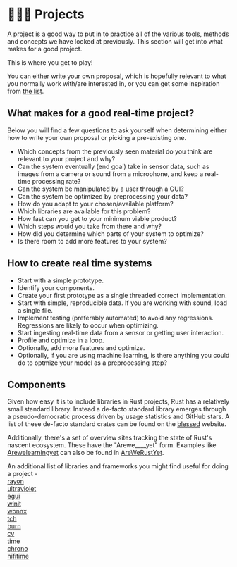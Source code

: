 # 👨🏼‍💻 Projects
A project is a good way to put in to practice all of the various tools, methods and concepts
we have looked at previously. This section will get into what makes for a good project.

This is where you get to play!

You can either write your own proposal, which is hopefully relevant to what you normally work
with/are interested in, or you can get some inspiration from [the list][14].

## What makes for a good real-time project?
Below you will find a few questions to ask yourself when determining either how to write your own
proposal or picking a pre-existing one.

* Which concepts from the previously seen material do you think are relevant to your project and why?
* Can the system eventually (end goal) take in sensor data, such as images from a camera or sound
from a microphone, and keep a real-time processing rate?
* Can the system be manipulated by a user through a GUI?
* Can the system be optimized by preprocessing your data?
* How do you adapt to your chosen/available platform?
* Which libraries are available for this problem?
* How fast can you get to your minimum viable product?
* Which steps would you take from there and why?
* How did you determine which parts of your system to optimize?
* Is there room to add more features to your system?

## How to create real time systems

* Start with a simple prototype.
* Identify your components.
* Create your first prototype as a single threaded correct implementation.
* Start with simple, reproducible data. If you are working with sound, load a single file.
* Implement testing (preferably automated) to avoid any regressions. Regressions are likely to occur
when optimizing.
* Start ingesting real-time data from a sensor or getting user interaction.
* Profile and optimize in a loop.
* Optionally, add more features and optimize.
* Optionally, if you are using machine learning, is there anything you could do to optmize your
model as a preprocessing step?

## Components
Given how easy it is to include libraries in Rust projects, Rust has a relatively small standard
library. Instead a de-facto standard library emerges through a pseudo-democratic process driven
by usage statistics and GitHub stars. A list of these de-facto standard crates can be
found on the [blessed][0] website.

Additionally, there's a set of overview sites tracking the state of Rust's nascent ecosystem.
These have the "Arewe____yet" form. Examples like [Arewelearningyet][1] can also be found
in [AreWeRustYet][2].

An additional list of libraries and frameworks you might find useful for doing a project -  
[rayon][3]  
[ultraviolet][9]  
[egui][4]  
[winit][7]  
[wonnx][5]  
[tch][6]  
[burn][10]  
[cv][8]  
[time][11]  
[chrono][12]  
[hifitime][13]  

[0]: https://blessed.rs/crates
[1]: https://www.arewelearningyet.com/
[2]: https://github.com/UgurcanAkkok/AreWeRustYet
[3]: https://github.com/rayon-rs/rayon
[4]: https://github.com/emilk/egui
[5]: https://github.com/webonnx/wonnx
[6]: https://github.com/LaurentMazare/tch-rs
[7]: https://github.com/rust-windowing/winit
[8]: https://github.com/rust-cv/cv
[9]: https://github.com/fu5ha/ultraviolet
[10]: https://github.com/burn-rs/burn
[11]: https://doc.rust-lang.org/std/time/index.html
[12]: https://docs.rs/chrono/latest/chrono/
[13]: https://github.com/nyx-space/hifitime
[14]: https://absorensen.github.io/the-guide/m6_projects/s0_project_ideas
